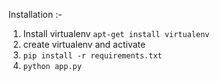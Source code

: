 Installation :- 
1. Install virtualenv `apt-get install virtualenv`
2. create virtualenv and activate
3. `pip install -r requirements.txt`
4. `python app.py`